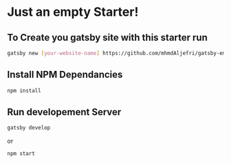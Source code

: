 # Just an empty Starter!

## To Create you gatsby site with this starter run

```bash
gatsby new [your-website-name] https://github.com/mhmdAljefri/gatsby-empty-starter
```

## Install NPM Dependancies

```bash
npm install
```

## Run developement Server

```bash
gatsby develop
```
or
```bash
npm start
```
